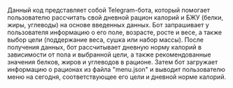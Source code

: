 Данный код представляет собой Telegram-бота, который помогает пользователю рассчитать свой дневной рацион калорий и БЖУ (белки, жиры, углеводы) на основе введенных данных. Бот запрашивает у пользователя информацию о его поле, возрасте, росте и весе, а также выбор цели (поддержание веса, сушка или набор массы).
После получения данных, бот рассчитывает дневную норму калорий в зависимости от пола и выбранной цели, а также рекомендованные значения белков, жиров и углеводов в рационе. Затем бот загружает информацию о рационах из файла "menu.json" и выводит пользователю меню на сегодня, соответствующее его цели и дневной норме калорий.
